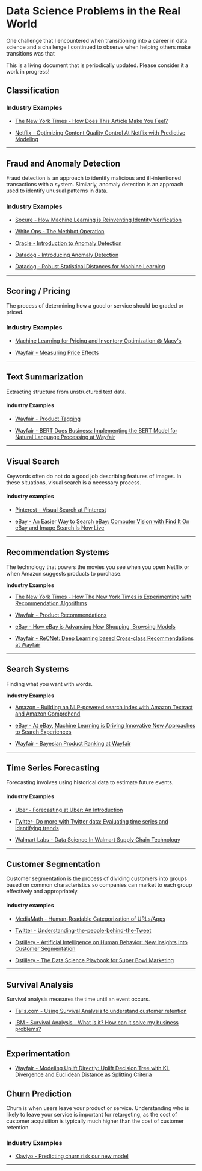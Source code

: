 # Data Science Problems in the Real World

One challenge that I encountered when transitioning into a career in data science and a challenge I continued to observe when helping others make transitions was that 

This is a living document that is periodically updated. Please consider it a work in progress!

## Classification

### Industry Examples
- [The New York Times - How Does This Article Make You Feel?](https://open.nytimes.com/how-does-this-article-make-you-feel-4684e5e9c47)

- [Netflix - Optimizing Content Quality Control At Netflix with Predictive Modeling](https://netflixtechblog.com/optimizing-content-quality-control-at-netflix-with-predictive-modeling-712281658ab9)
---

## Fraud and Anomaly Detection

Fraud detection is an approach to identify malicious and ill-intentioned transactions with a system. Similarly, anomaly detection is an approach used to identify unusual patterns in data.

### Industry Examples

- [Socure - How Machine Learning is Reinventing Identity Verification](https://www.socure.com/blog/how-machine-learning-is-reinventing-identity-verification)

- [White Ops - The Methbot Operation](https://www.whiteops.com/methbot)

- [Oracle - Introduction to Anomaly Detection](https://blogs.oracle.com/datascience/introduction-to-anomaly-detection)

- [Datadog - Introducing Anomaly Detection](https://www.datadoghq.com/blog/introducing-anomaly-detection-datadog/)

- [Datadog - Robust Statistical Distances for Machine Learning](https://www.datadoghq.com/blog/engineering/robust-statistical-distances-for-machine-learning/)
---

## Scoring / Pricing

The process of determining how a good or service should be graded or priced. 

### Industry Examples
- [Machine Learning for Pricing and Inventory Optimization @ Macy's](https://www.youtube.com/watch?time_continue=60&v=U7QQMwiyMxI&feature=emb_title)

- [Wayfair - Measuring Price Effects](https://youtu.be/F7k-IqgxRcw?list=PLlkEXA5QpKRqrkbQP1pcfzsIxMsaI-0ZB)


---

## Text Summarization

Extracting structure from unstructured text data.

#### Industry Examples

- [Wayfair - Product Tagging](https://youtu.be/WBqRsRAnK28?list=PLlkEXA5QpKRqrkbQP1pcfzsIxMsaI-0ZB)

- [Wayfair - BERT Does Business: Implementing the BERT Model for Natural Language Processing at Wayfair](https://tech.wayfair.com/data-science/2019/11/bert-does-business-implementing-the-bert-model-for-natural-language-processing-at-wayfair/)
---

## Visual Search 

Keywords often do not do a good job describing features of images. In these situations, visual search is a necessary process.

#### Industry examples

- [Pinterest - Visual Search at Pinterest](https://dl.acm.org/doi/10.1145/2783258.2788621)

- [eBay - An Easier Way to Search eBay: Computer Vision with Find It On eBay and Image Search Is Now Live](https://www.ebayinc.com/stories/news/an-easier-way-to-search-ebay-computer-vision-with-find-it-on-ebay-and-image-search-is-now-live/)
---

## Recommendation Systems

The technology that powers the movies you see when you open Netflix or when Amazon suggests products to purchase.

**Industry Examples**
- [The New York Times - How The New York Times is Experimenting with Recommendation Algorithms](https://open.nytimes.com/how-the-new-york-times-is-experimenting-with-recommendation-algorithms-562f78624d26)

- [Wayfair - Product Recommendations](https://www.youtube.com/watch?v=JST1FyQOmWs&list=PLlkEXA5QpKRqrkbQP1pcfzsIxMsaI-0ZB&index=14)

- [eBay - How eBay is Advancing New Shopping, Browsing Models](https://www.ebayinc.com/stories/news/how-ebay-is-advancing-new-shopping-browsing-models/)

- [Wayfair - ReCNet: Deep Learning based Cross-class Recommendations at Wayfair](https://tech.wayfair.com/data-science/2019/12/recnet-deep-learning-based-cross-class-recommendations-at-wayfair/)
---

## Search Systems

Finding what you want with words.

**Industry Examples**
- [Amazon - Building an NLP-powered search index with Amazon Textract and Amazon Comprehend](https://aws.amazon.com/blogs/machine-learning/building-an-nlp-powered-search-index-with-amazon-textract-and-amazon-comprehend/)

- [eBay - At eBay, Machine Learning is Driving Innovative New Approaches to Search Experiences](https://www.ebayinc.com/stories/news/at-ebay-machine-learning-is-driving-innovative-new-approaches-to-search-experiences/)

- [Wayfair - Bayesian Product Ranking at Wayfair](https://tech.wayfair.com/data-science/2020/01/bayesian-product-ranking-at-wayfair/)
---

## Time Series Forecasting

Forecasting involves using historical data to estimate future events. 

#### Industry Examples

- [Uber - Forecasting at Uber: An Introduction](https://eng.uber.com/forecasting-introduction/)

- [Twitter- Do more with Twitter data: Evaluating time series and identifying trends](https://blog.twitter.com/developer/en_us/topics/tips/2018/evaluating-time-series-and-identifying-trends.html)

- [Walmart Labs - Data Science In Walmart Supply Chain Technology](https://medium.com/walmartglobaltech/data-science-in-walmart-supply-chain-technology-bdb5d6b4105c)
---

## Customer Segmentation

Customer segmentation is the process of dividing customers into groups based on common characteristics so companies can market to each group effectively and appropriately.

#### Industry examples

- [MediaMath - Human-Readable Categorization of URLs/Apps](https://data-science-mediamath.ghost.io/human-readable-categorization-of-urls-apps/)

- [Twitter - Understanding-the-people-behind-the-Tweet](https://blog.twitter.com/developer/en_us/topics/tips/2018/understanding-the-people-behind-the-Tweet.html)

- [Dstillery - Artificial Intelligence on Human Behavior: New Insights Into Customer Segmentation](https://dstillery.com/artificial-intelligence-on-human-behavior-new-insights-into-customer-segmentation/)

- [Dstillery - The Data Science Playbook for Super Bowl Marketing](https://dstillery.com/the-data-science-playbook-for-super-bowl-marketing/)
---

## Survival Analysis

Survival analysis measures the time until an event occurs.

- [Tails.com - Using Survival Analysis to understand customer retention](https://youtu.be/aKZQUaNHYb0)

- [IBM - Survival Analysis - What is it? How can it solve my business problems?](https://community.ibm.com/community/user/datascience/blogs/kunal-sawarkar1/2019/07/17/survival-analysis-what-is-it-and-how-can-it-solve)
---

## Experimentation

- [Wayfair - Modeling Uplift Directly: Uplift Decision Tree with KL Divergence and Euclidean Distance as Splitting Criteria](https://tech.wayfair.com/data-science/2019/10/modeling-uplift-directly-uplift-decision-tree-with-kl-divergence-and-euclidean-distance-as-splitting-criteria/)

## Churn Prediction

Churn is when users leave your product or service. Understanding who is likely to leave your service is important for retargeting, as the cost of customer acquisition is typically much higher than the cost of customer retention.

### Industry Examples

- [Klaviyo - Predicting churn risk our new model](https://www.klaviyo.com/blog/predicting-churn-risk-our-new-model)
---



<!--stackedit_data:
eyJoaXN0b3J5IjpbMTMxMzgwNjYwNCwtMTI4NDMyMzg5NSwtMT
Y4NDkwMjIwNSwxNjQ2NDMxNjAyLDYwNTYwNDc0NiwtMjI0OTQw
NTk3LDE1MDgzODA0ODAsNTc2OTcxODE1LDM2ODY5NzE1Miw3Mz
Q4NDA1MTUsLTE1MTU3ODI5ODMsLTExNTAzNjQwMTIsLTE1NTE5
MDg1ODMsNjMwNDAxNzI1LDEyMDkzMjI0MjIsMTY2NzIzMDQxOS
wxMjI4NDU4NTYsOTQ1NDcwNjg5LDEwNjI4ODI0MjYsNTM3NjUy
ODIyXX0=
-->